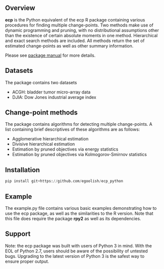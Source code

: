 Overview
--------------------------------------------------

**ecp** is the Python equivalent of the ecp R package containing various procedures for finding multiple change-points. Two methods make use of dynamic programming and pruning, with no distributional assumptions other than the existence of certain absolute moments in one method. Hierarchical and exact search methods are included. All methods return the set of estimated change-points as well as other summary information.

Please see [package manual](https://cran.r-project.org/web/packages/ecp/ecp.pdf) for more details.


Datasets
--------------------------------------------------

The package contains two datasets
- ACGH: bladder tumor micro-array data
- DJIA: Dow Jones industrial average index


Change-point methods
--------------------------------------------------

The package contains algorithms for detecting multiple change-points. A list containing brief descriptives of these algorithms are as follows:
- Agglomerative hierarchical estimation
- Divisive hierarchical estimation
- Estimation by pruned objectives via energy statistics
- Estimation by pruned objectives via Kolmogorov-Smirnov statistics



Installation
--------------------------------------------------

``` python
pip install git+https://github.com/egoolish/ecp_python
```

Example
--------------------------------------------------

The example.py file contains various basic examples demonstrating how to use the ecp package, as well as the similarities to the R version.
Note that this file does require the package **rpy2** as well as its dependencies. 

Support
--------------------------------------------------

Note: the ecp package was built with users of Python 3 in mind. With the EOL of Python 2.7, users should be aware of the
possibility of untested bugs. Upgrading to the latest version of Python 3 is the safest way to ensure proper output.